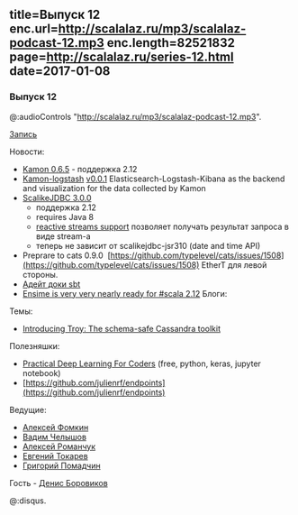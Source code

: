 title=Выпуск 12
enc.url=http://scalalaz.ru/mp3/scalalaz-podcast-12.mp3
enc.length=82521832
page=http://scalalaz.ru/series-12.html
date=2017-01-08
----
### Выпуск 12

@:audioControls "http://scalalaz.ru/mp3/scalalaz-podcast-12.mp3".

[Запись](http://scalalaz.ru/mp3/scalalaz-podcast-12.mp3)

Новости:

- [Kamon 0.6.5](http://kamon.io/teamblog/2016/12/31/kamon-0-6-5-is-out/) - поддержка 2.12
- [Kamon-logstash](https://github.com/darienmt/kamon-logstash) [v0.0.1](https://github.com/darienmt/kamon-logstash/releases/tag/v0.0.1) Elasticsearch-Logstash-Kibana as the backend and visualization for the data collected by Kamon
- [ScalikeJDBC 3.0.0](https://github.com/scalikejdbc/scalikejdbc/blob/master/notes/3.0.0.markdown)
    - поддержка 2.12
    - requires Java 8
    - [reactive streams support](https://github.com/scalikejdbc/scalikejdbc/tree/master/scalikejdbc-streams) позволяет получать результат запроса в виде stream-а
    - теперь не зависит от scalikejdbc-jsr310 (date and time API)
- Preprare to cats 0.9.0  [https://github.com/typelevel/cats/issues/1508](https://github.com/typelevel/cats/issues/1508) EtherT для левой стороны.
- [Адейт доки sbt](https://github.com/sbt/website/pull/306)
- [Ensime is very very nearly ready for #scala 2.12](https://twitter.com/fommil/status/817813303850319872?t=1&cn=ZmxleGlibGVfcmVjc18y&refsrc=email&iid=d9f8e306cfe740c98508510f76f69981&uid=55234514&nid=244+272699393)
Блоги:

Темы:

- [Introducing Troy: The schema-safe Cassandra toolkit](https://skillsmatter.com/skillscasts/9039-introducing-troy-the-schema-safe-cassandra-toolkit)

Полезняшки:

- [Practical Deep Learning For Coders](http://course.fast.ai/lessons/lessons.html) (free, python, keras, jupyter notebook)
- [https://github.com/julienrf/endpoints](https://github.com/julienrf/endpoints)

Ведущие:

- [Алексей Фомкин](http://github.com/fomkin)
- [Вадим Челышов](http://github.com/dos65)
- [Алексей Романчук](http://github.com/13h3r)
- [Евгений Токарев](http://github.com/strobe)
- [Григорий Помадчин](http://github.com/pomadchin)

Гость - [Денис Боровиков](https://twitter.com/borovikov)

@:disqus.
